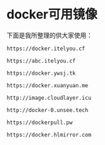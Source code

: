 # docker可用镜像
下面是我所整理的供大家使用：
```
https://docker.itelyou.cf
```
```
https://abc.itelyou.cf
```
```
https://docker.ywsj.tk
```
```
https://docker.xuanyuan.me
```
```
http://image.cloudlayer.icu
```
```
http://docker-0.unsee.tech
```
```
https://dockerpull.pw
```
```
https://docker.hlmirror.com
```
